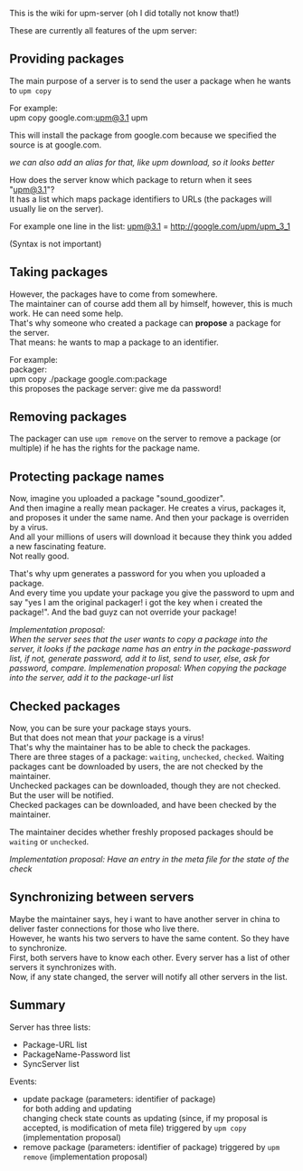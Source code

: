 This is the wiki for upm-server (oh I did totally not know that!)

These are currently all features of the upm server:

## Providing packages
The main purpose of a server is to send the user a package when he wants to `upm copy`

For example:  
upm copy google.com:upm@3.1 upm

This will install the package from google.com because we specified the source is at google.com.

_we can also add an alias for that, like upm download, so it looks better_

How does the server know which package to return when it sees "upm@3.1"?  
It has a list which maps package identifiers to URLs (the packages will usually lie on the server).  

For example one line in the list:
upm@3.1 = http://google.com/upm/upm_3_1

(Syntax is not important)

## Taking packages

However, the packages have to come from somewhere.  
The maintainer can of course add them all by himself, however, this is much work.
He can need some help.  
That's why someone who created a package can **propose** a package for the server.  
That means: he wants to map a package to an identifier.  

For example:  
packager:  
upm copy ./package google.com:package  
this proposes the package
server:
give me da password!  

## Removing packages
The packager can use `upm remove` on the server to remove a package (or multiple)
if he has the rights for the package name.

## Protecting package names
Now, imagine you uploaded a package "sound_goodizer".  
And then imagine a really mean packager. He creates a virus, packages it, and
proposes it under the same name. And then your package is overriden by a virus.  
And all your millions of users will download it because they think you added a new fascinating feature.  
Not really good.  

That's why upm generates a password for you when you uploaded a package.  
And every time you update your package you give the password to upm and say
"yes I am the original packager! i got the key when i created the package!".
And the bad guyz can not override your package!

_Implementation proposal:  
When the server sees that the user wants to copy a package into the server,
it looks if the package name has an entry in the package-password list,
if not, generate password, add it to list, send to user, else, ask for password, compare._
_Implemenation proposal:
When copying the package into the server, add it to the package-url list_

## Checked packages

Now, you can be sure your package stays yours.  
But that does not mean that *your* package is a virus!  
That's why the maintainer has to be able to check the packages.  
There are three stages of a package: `waiting`, `unchecked`, `checked`.
Waiting packages cant be downloaded by users, the are not checked by the maintainer.  
Unchecked packages can be downloaded, though they are not checked. But the user will
be notified.  
Checked packages can be downloaded, and have been checked by the maintainer.  

The maintainer decides whether freshly proposed packages should be `waiting` or `unchecked`.

_Implementation proposal:
Have an entry in the meta file for the state of the check_

## Synchronizing between servers
Maybe the maintainer says, hey i want to have another server in china to deliver faster connections for those who live there.  
However, he wants his two servers to have the same content. So they have to synchronize.  
First, both servers have to know each other. Every server has a list of other servers it synchronizes with.  
Now, if any state changed, the server will notify all other servers in the list.  

## Summary
Server has three lists:
 * Package-URL list
 * PackageName-Password list
 * SyncServer list

Events:
 * update package (parameters: identifier of package)  
for both adding and updating  
changing check state counts as updating (since, if my proposal is accepted, is modification of meta file)
triggered by `upm copy` (implementation proposal)
 * remove package (parameters: identifier of package)
triggered by `upm remove` (implementation proposal)
